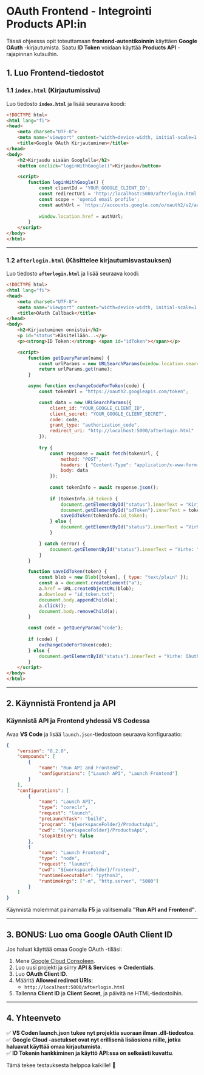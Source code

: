 # OAuth Frontend - Integrointi Products API:in

Tässä ohjeessa opit toteuttamaan **frontend-autentikoinnin** käyttäen **Google OAuth** -kirjautumista. Saatu **ID Token** voidaan käyttää **Products API** -rajapinnan kutsuihin.

## 1. Luo Frontend-tiedostot

### 1.1 `index.html` (Kirjautumissivu)
Luo tiedosto **`index.html`** ja lisää seuraava koodi:

```html
<!DOCTYPE html>
<html lang="fi">
<head>
    <meta charset="UTF-8">
    <meta name="viewport" content="width=device-width, initial-scale=1.0">
    <title>Google OAuth Kirjautuminen</title>
</head>
<body>
    <h2>Kirjaudu sisään Googlella</h2>
    <button onclick="loginWithGoogle()">Kirjaudu</button>

    <script>
        function loginWithGoogle() {
            const clientId = 'YOUR_GOOGLE_CLIENT_ID';
            const redirectUri = 'http://localhost:5000/afterlogin.html'; // Huomaa uusi portti!
            const scope = 'openid email profile';
            const authUrl = `https://accounts.google.com/o/oauth2/v2/auth?client_id=${clientId}&redirect_uri=${redirectUri}&response_type=code&scope=${scope}&access_type=offline`;
            
            window.location.href = authUrl;
        }
    </script>
</body>
</html>
```

---

### 1.2 `afterlogin.html` (Käsittelee kirjautumisvastauksen)
Luo tiedosto **`afterlogin.html`** ja lisää seuraava koodi:

```html
<!DOCTYPE html>
<html lang="fi">
<head>
    <meta charset="UTF-8">
    <meta name="viewport" content="width=device-width, initial-scale=1.0">
    <title>OAuth Callback</title>
</head>
<body>
    <h2>Kirjautuminen onnistui</h2>
    <p id="status">Käsitellään...</p>
    <p><strong>ID Token:</strong> <span id="idToken"></span></p>

    <script>
        function getQueryParam(name) {
            const urlParams = new URLSearchParams(window.location.search);
            return urlParams.get(name);
        }

        async function exchangeCodeForToken(code) {
            const tokenUrl = "https://oauth2.googleapis.com/token";

            const data = new URLSearchParams({
                client_id: "YOUR_GOOGLE_CLIENT_ID",
                client_secret: "YOUR_GOOGLE_CLIENT_SECRET",
                code: code,
                grant_type: "authorization_code",
                redirect_uri: "http://localhost:5000/afterlogin.html"
            });
            
            try {
                const response = await fetch(tokenUrl, {
                    method: "POST",
                    headers: { "Content-Type": "application/x-www-form-urlencoded" },
                    body: data
                });
                
                const tokenInfo = await response.json();
                
                if (tokenInfo.id_token) {
                    document.getElementById("status").innerText = "Kirjautuminen onnistui!";
                    document.getElementById("idToken").innerText = tokenInfo.id_token;
                    saveIdToken(tokenInfo.id_token);
                } else {
                    document.getElementById("status").innerText = "Virhe: ID Tokenia ei saatu.";
                }

            } catch (error) {
                document.getElementById("status").innerText = "Virhe: " + error.message;
            }
        }

        function saveIdToken(token) {
            const blob = new Blob([token], { type: "text/plain" });
            const a = document.createElement("a");
            a.href = URL.createObjectURL(blob);
            a.download = "id_token.txt";
            document.body.appendChild(a);
            a.click();
            document.body.removeChild(a);
        }

        const code = getQueryParam("code");
        
        if (code) {
            exchangeCodeForToken(code);
        } else {
            document.getElementById("status").innerText = "Virhe: OAuth-koodia ei löydy.";
        }
    </script>
</body>
</html>
```

---

## 2. Käynnistä Frontend ja API

### Käynnistä API ja Frontend yhdessä VS Codessa
Avaa **VS Code** ja lisää `launch.json`-tiedostoon seuraava konfiguraatio:

```json
{
    "version": "0.2.0",
    "compounds": [
        {
            "name": "Run API and Frontend",
            "configurations": ["Launch API", "Launch Frontend"]
        }
    ],
    "configurations": [
        {
            "name": "Launch API",
            "type": "coreclr",
            "request": "launch",
            "preLaunchTask": "build",
            "program": "${workspaceFolder}/ProductsApi",
            "cwd": "${workspaceFolder}/ProductsApi",
            "stopAtEntry": false
        },
        {
            "name": "Launch Frontend",
            "type": "node",
            "request": "launch",
            "cwd": "${workspaceFolder}/frontend",
            "runtimeExecutable": "python3",
            "runtimeArgs": ["-m", "http.server", "5000"]
        }
    ]
}
```

Käynnistä molemmat painamalla **F5** ja valitsemalla **"Run API and Frontend"**.

---

## 3. BONUS: Luo oma Google OAuth Client ID
Jos haluat käyttää omaa Google OAuth -tiliäsi:
1. Mene [Google Cloud Consoleen](https://console.cloud.google.com/).
2. Luo uusi projekti ja siirry **API & Services → Credentials**.
3. Luo **OAuth Client ID**.
4. Määritä **Allowed redirect URIs**:
   - `http://localhost:5000/afterlogin.html`
5. Tallenna **Client ID** ja **Client Secret**, ja päivitä ne HTML-tiedostoihin.

---

## 4. Yhteenveto
✅ **VS Coden launch.json tukee nyt projektia suoraan ilman .dll-tiedostoa**.  
✅ **Google Cloud -asetukset ovat nyt erillisenä lisäosiona niille, jotka haluavat käyttää omaa kirjautumista**.  
✅ **ID Tokenin hankkiminen ja käyttö API:ssa on selkeästi kuvattu**.  

Tämä tekee testauksesta helppoa kaikille! 🚀